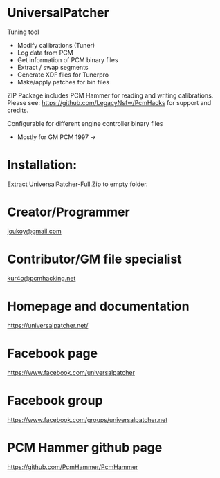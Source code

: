 # UniversalPatcher
Tuning tool
- Modify calibrations (Tuner)
- Log data from PCM
- Get information of PCM binary files
- Extract / swap segments
- Generate XDF files for Tunerpro
- Make/apply patches for bin files

ZIP Package includes PCM Hammer for reading and writing calibrations. Please see:
https://github.com/LegacyNsfw/PcmHacks
for support and credits.

Configurable for different engine controller binary files
 * Mostly for GM PCM 1997 ->

# Installation:
Extract UniversalPatcher-Full.Zip to empty folder.

# Creator/Programmer
joukoy@gmail.com
# Contributor/GM file specialist
kur4o@pcmhacking.net

# Homepage and documentation
https://universalpatcher.net/

# Facebook page
https://www.facebook.com/universalpatcher

# Facebook group
https://www.facebook.com/groups/universalpatcher.net

# PCM Hammer github page
https://github.com/PcmHammer/PcmHammer
